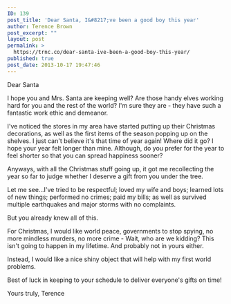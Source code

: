 ```yaml
---
ID: 139
post_title: 'Dear Santa, I&#8217;ve been a good boy this year'
author: Terence Brown
post_excerpt: ""
layout: post
permalink: >
  https://trnc.co/dear-santa-ive-been-a-good-boy-this-year/
published: true
post_date: 2013-10-17 19:47:46
---
```

Dear Santa

I hope you and Mrs. Santa are keeping well? Are those handy elves working hard for you and the rest of the world? I'm sure they are - they have such a fantastic work ethic and demeanor.

I've noticed the stores in my area have started putting up their Christmas decorations, as well as the first items of the season popping up on the shelves. I just can't believe it's that time of year again! Where did it go? I hope your year felt longer than mine. Although, do you prefer for the year to feel shorter so that you can spread happiness sooner?

Anyways, with all the Christmas stuff going up, it got me recollecting the year so far to judge whether I deserve a gift from you under the tree.

Let me see...I've tried to be respectful; loved my wife and boys; learned lots of new things; performed no crimes; paid my bills; as well as survived multiple earthquakes and major storms with no complaints.

But you already knew all of this.

For Christmas, I would like world peace, governments to stop spying, no more mindless murders, no more crime - Wait, who are we kidding? This isn't going to happen in my lifetime. And probably not in yours either.

Instead, I would like a nice shiny object that will help with my first world problems.

Best of luck in keeping to your schedule to deliver everyone's gifts on time!

Yours truly, Terence